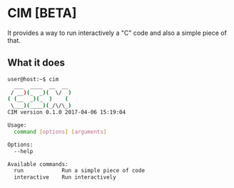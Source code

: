 # CIM [BETA]

It provides a way to run interactively a "C" code and also a simple piece of that.

## What it does

```bash
user@host:~$ cim
  ___  ____  __  __ 
 / __)(_  _)(  \/  )
( (__  _)(_  )    ( 
 \___)(____)(_/\/\_)
CIM version 0.1.0 2017-04-06 15:19:04

Usage:
  command [options] [arguments]

Options:
  --help

Available commands:
  run            Run a simple piece of code
  interactive    Run interactively
```
